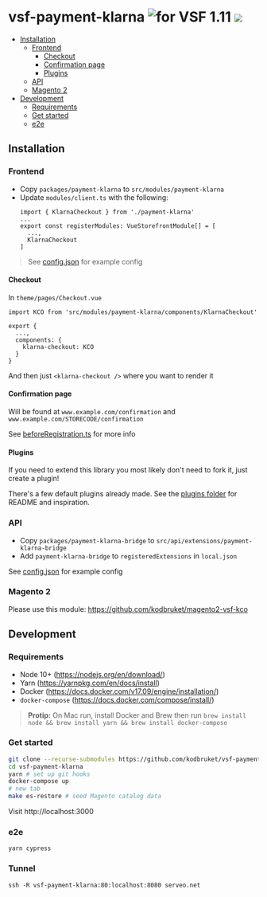 # vsf-payment-klarna ![for VSF 1.11](https://img.shields.io/static/v1?label=vsf&message=1.11&color=brightgreen) ![](https://github.com/kodbruket/vsf-payment-klarna/workflows/Tests/badge.svg)

- [Installation](#installation)
  * [Frontend](#frontend)
    + [Checkout](#checkout)
    + [Confirmation page](#confirmation-page)
    + [Plugins](#plugins)
  * [API](#api)
  * [Magento 2](#magento-2)
- [Development](#development)
  * [Requirements](#requirements)
  * [Get started](#get-started)
  * [e2e](#e2e)

## Installation

### Frontend

* Copy `packages/payment-klarna` to `src/modules/payment-klarna`
* Update `modules/client.ts` with the following:
  ```
  import { KlarnaCheckout } from './payment-klarna'
  ...
  export const registerModules: VueStorefrontModule[] = [
    ...,
    KlarnaCheckout
  ]
  ```

> See [config.json](.docker/frontend/config.json) for example config

#### Checkout

In `theme/pages/Checkout.vue`

```
import KCO from 'src/modules/payment-klarna/components/KlarnaCheckout'

export {
  ...,
  components: {
    klarna-checkout: KCO
  }
}
```

And then just `<klarna-checkout />` where you want to render it

#### Confirmation page

Will be found at `www.example.com/confirmation` and `www.example.com/STORECODE/confirmation`

See [beforeRegistration.ts](packages/payment-klarna/hooks/beforeRegistration.ts) for more info

#### Plugins

If you need to extend this library you most likely don't need to fork it, just create a plugin!

There's a few default plugins already made. See the [plugins folder](packages/payment-klarna/plugins) for README and inspiration.

### API

* Copy `packages/payment-klarna-bridge` to `src/api/extensions/payment-klarna-bridge`
* Add `payment-klarna-bridge` to `registeredExtensions` in `local.json`

See [config.json](.docker/api/config.json) for example config

### Magento 2

Please use this module: https://github.com/kodbruket/magento2-vsf-kco

## Development

### Requirements

* Node 10+ (https://nodejs.org/en/download/)
* Yarn (https://yarnpkg.com/en/docs/install)
* Docker (https://docs.docker.com/v17.09/engine/installation/)
* `docker-compose` (https://docs.docker.com/compose/install/)

> **Protip:** On Mac run, install Docker and Brew then run `brew install node && brew install yarn && brew install docker-compose`

### Get started

```sh
git clone --recurse-submodules https://github.com/kodbruket/vsf-payment-klarna
cd vsf-payment-klarna
yarn # set up git hooks
docker-compose up
# new tab
make es-restore # seed Magento catalog data
```

Visit http://localhost:3000

### e2e

`yarn cypress`

### Tunnel

`ssh -R vsf-payment-klarna:80:localhost:8080 serveo.net`
